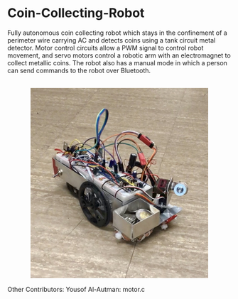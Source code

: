 # Coin-Collecting-Robot

Fully autonomous coin collecting robot which stays in the confinement of a perimeter wire carrying AC and detects coins using a tank circuit metal detector. Motor control circuits allow a PWM signal to control robot movement, and servo motors control a robotic arm with an electromagnet to collect metallic coins. The robot also has a manual mode in which a person can send commands to the robot over Bluetooth.

<p align="center">
   <br>
   <img src="coinRobot.jpg" width="400">
</p>

Other Contributors:
Yousof Al-Autman: motor.c
